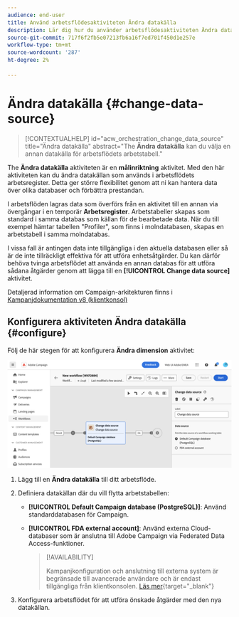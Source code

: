 ```yaml
---
audience: end-user
title: Använd arbetsflödesaktiviteten Ändra datakälla
description: Lär dig hur du använder arbetsflödesaktiviteten Ändra datakälla
source-git-commit: 717f6f2fb5e07213fb6a16f7ed701f450d1e257e
workflow-type: tm+mt
source-wordcount: '287'
ht-degree: 2%

---
```


# Ändra datakälla {#change-data-source}

>[!CONTEXTUALHELP]
>id="acw_orchestration_change_data_source"
>title="Ändra datakälla"
>abstract="The **Ändra datakälla** kan du välja en annan datakälla för arbetsflödets arbetstabell."

The **Ändra datakälla** aktiviteten är en **målinriktning** aktivitet. Med den här aktiviteten kan du ändra datakällan som används i arbetsflödets arbetsregister. Detta ger större flexibilitet genom att ni kan hantera data över olika databaser och förbättra prestandan.

I arbetsflöden lagras data som överförs från en aktivitet till en annan via övergångar i en temporär **Arbetsregister**. Arbetstabeller skapas som standard i samma databas som källan för de bearbetade data. När du till exempel hämtar tabellen &quot;Profiler&quot;, som finns i molndatabasen, skapas en arbetstabell i samma molndatabas.

I vissa fall är antingen data inte tillgängliga i den aktuella databasen eller så är de inte tillräckligt effektiva för att utföra enhetsåtgärder. Du kan därför behöva tvinga arbetsflödet att använda en annan databas för att utföra sådana åtgärder genom att lägga till en **[!UICONTROL Change data source]** aktivitet.

Detaljerad information om Campaign-arkitekturen finns i [Kampanjdokumentation v8 (klientkonsol)](https://experienceleague.adobe.com/docs/campaign/campaign-v8/config/architecture/architecture.html)

<!--

Let's say you want to send to your  VIP customers a unique offer code that they can redeem on your online store. To do this, you need to:

1. Query VIP customers on the "Profiles" table located on the Cloud database,
1. Retrieve an offer code for each targeted profile through API calls,
1. Update each profile with the assigned offer code,
1. Send an email to the profiles with their offer code.

In this situation, it is recommended to execute the offer code assignment operation on the local database, which is better suited for unitary operations. To do this, you need to add a **[!UICONTROL Change data source]** activity before the operation in order to execute it on the Campaign local database.

Before executing the operation, the working table is copied to the local database so that the operation can run there. Once done, the system detects that the profiles that we want to update are on another location. The data is therefore automatically copied back to the Cloud database where the "Profiles" table is located.
-->

## Konfigurera aktiviteten Ändra datakälla {#configure}

Följ de här stegen för att konfigurera **Ändra dimension** aktivitet:

![](../assets/workflow-change-data-source-add.png)

1. Lägg till en **Ändra datakälla** till ditt arbetsflöde.

1. Definiera datakällan där du vill flytta arbetstabellen:

   * **[!UICONTROL Default Campaign database (PostgreSQL)]**: Använd standarddatabasen för Campaign.
   * **[!UICONTROL FDA external account]**: Använd externa Cloud-databaser som är anslutna till Adobe Campaign via Federated Data Access-funktioner.

     >[!AVAILABILITY]
     >
     >Kampanjkonfiguration och anslutning till externa system är begränsade till avancerade användare och är endast tillgängliga från klientkonsolen. [Läs mer](https://experienceleague.adobe.com/docs/campaign/campaign-v8/connect/fda.html){target="_blank"}

1. Konfigurera arbetsflödet för att utföra önskade åtgärder med den nya datakällan.

<!--
## Example {#example}

The workflow belows illustrates the use case detailed earlier, i.e. sending VIP customers offer codes that they can redeem on our online store.

-->
